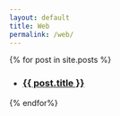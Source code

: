 ```yaml
---
layout: default
title: Web
permalink: /web/
---
```


{% for post in site.posts %}
<ul class="post-list">
    <li>
        <h3>
            <a class="post-link" href='{{ post.url }}'>
                {{ post.title }}
            </a>
        </h3>
        <!-- <span class="post-meta"></span> -->
    </li>
</ul>
    
{% endfor%}
